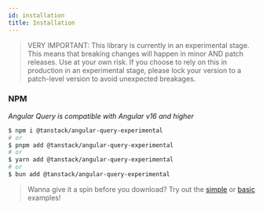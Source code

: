 ```yaml
---
id: installation
title: Installation
---
```


> VERY IMPORTANT: This library is currently in an experimental stage. This means that breaking changes will happen in minor AND patch releases. Use at your own risk. If you choose to rely on this in production in an experimental stage, please lock your version to a patch-level version to avoid unexpected breakages.

### NPM

_Angular Query is compatible with Angular v16 and higher_

```bash
$ npm i @tanstack/angular-query-experimental
# or
$ pnpm add @tanstack/angular-query-experimental
# or
$ yarn add @tanstack/angular-query-experimental
# or
$ bun add @tanstack/angular-query-experimental
```

> Wanna give it a spin before you download? Try out the [simple](./examples/simple) or [basic](./examples/basic) examples!
